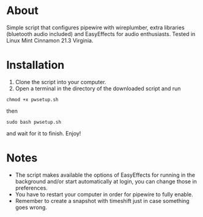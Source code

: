 # About
Simple script that configures pipewire with wireplumber, extra libraries (bluetooth audio included) and EasyEffects for audio enthusiasts. Tested in Linux Mint Cinnamon 21.3 Virginia.

# Installation
1. Clone the script into your computer.
2. Open a terminal in the directory of the downloaded script and run

`chmod +x pwsetup.sh`

then

`sudo bash pwsetup.sh`

and wait for it to finish. Enjoy!

# Notes
+ The script makes available the options of EasyEffects for running in the background and/or start automatically at login, you can change those in preferences.
+ You have to restart your computer in order for pipewire to fully enable.
+ Remember to create a snapshot with timeshift just in case something goes wrong.
